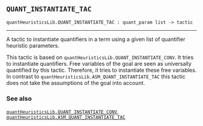 ## `QUANT_INSTANTIATE_TAC`

``` hol4
quantHeuristicsLib.QUANT_INSTANTIATE_TAC : quant_param list -> tactic
```

------------------------------------------------------------------------

A tactic to instantiate quantifiers in a term using a given list of
quantifier heuristic parameters.

This tactic is based on `quantHeuristicsLib.QUANT_INSTANTIATE_CONV`. It
tries to instantiate quantifiers. Free variables of the goal are seen as
universally quantified by this tactic. Therefore, it tries to
instantiate these free variables. In contrast to
`quantHeuristicsLib.ASM_QUANT_INSTANTIATE_TAC` this tactic does not take
the assumptions of the goal into account.

### See also

[`quantHeuristicsLib.QUANT_INSTANTIATE_CONV`](#quantHeuristicsLib.QUANT_INSTANTIATE_CONV),
[`quantHeuristicsLib.ASM_QUANT_INSTANTIATE_TAC`](#quantHeuristicsLib.ASM_QUANT_INSTANTIATE_TAC)
